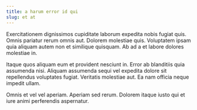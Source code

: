 ```yaml
---
title: a harum error id qui
slug: et at
---
```


Exercitationem dignissimos cupiditate laborum expedita nobis fugiat quis. Omnis pariatur rerum omnis aut. Dolorem molestiae quis. Voluptatem ipsam quia aliquam autem non et similique quisquam. Ab ad a et labore dolores molestiae in.

Itaque quos aliquam eum et provident nesciunt in. Error ab blanditiis quia assumenda nisi. Aliquam assumenda sequi vel expedita dolore sit repellendus voluptates fugiat. Veritatis molestiae aut. Ea nam officia neque impedit ullam.

Omnis et vel vel aperiam. Aperiam sed rerum. Dolorem itaque iusto qui et iure animi perferendis aspernatur.
